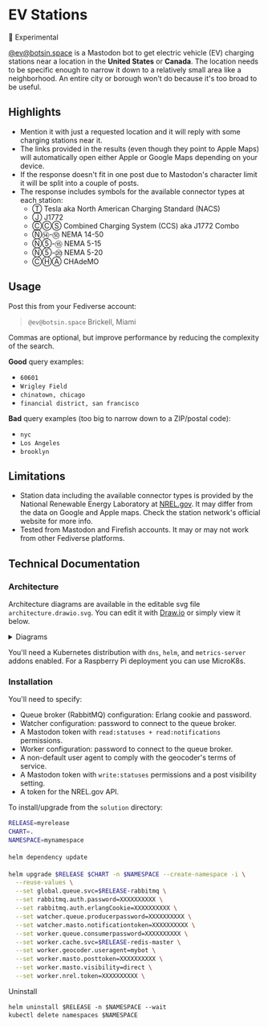 # EV Stations
🧪 Experimental

[@ev@botsin.space](https://botsin.space/@ev) is a Mastodon bot to get electric vehicle (EV) charging stations near a location in the **United States** or **Canada**. The location needs to be specific enough to narrow it down to a relatively small area like a neighborhood. An entire city or borough won't do because it's too broad to be useful.  

## Highlights
* Mention it with just a requested location and it will reply with some charging stations near it. 
* The links provided in the results (even though they point to Apple Maps) will automatically open either Apple or Google Maps depending on your device.
* If the response doesn't fit in one post due to Mastodon's character limit it will be split into a couple of posts.
* The response includes symbols for the available connector types at each station:
  * Ⓣ Tesla aka North American Charging Standard (NACS)
  * Ⓙ J1772
  * ⒸⒸⓈ Combined Charging System (CCS) aka J1772 Combo
  * Ⓝ⑭-㊿ NEMA 14-50
  * Ⓝ⑤-⑮ NEMA 5-15
  * Ⓝ⑤-⑳ NEMA 5-20
  * ⒸⒽⒶ CHAdeMO


## Usage

Post this from your Fediverse account:
> `@ev@botsin.space` Brickell, Miami

Commas are optional, but improve performance by reducing the complexity of the search.  

**Good** query examples:  
* `60601`
* `Wrigley Field` 
* `chinatown, chicago` 
* `financial district, san francisco` 

**Bad** query examples (too big to narrow down to a ZIP/postal code):
* `nyc` 
* `Los Angeles`
* `brooklyn` 

## Limitations
* Station data including the available connector types is provided by the National Renewable Energy Laboratory at [NREL.gov](https://www.nrel.gov). It may differ from the data on Google and Apple maps. Check the station network's official website for more info.
* Tested from Mastodon and Firefish accounts. It may or may not work from other Fediverse platforms.

## Technical Documentation

### Architecture
Architecture diagrams are available in the editable svg file `architecture.drawio.svg`. You can edit it with [Draw.io](https://www.drawio.com) or simply view it below.

<details>
  <summary>Diagrams</summary>
  
  ![Diagrams](architecture.drawio.svg)

</details>

<p></p>

You'll need a Kubernetes distribution with `dns`, `helm`, and `metrics-server` addons enabled. For a Raspberry Pi deployment you can use MicroK8s.

### Installation

You'll need to specify:
* Queue broker (RabbitMQ) configuration: Erlang cookie and password.
* Watcher configuration: password to connect to the queue broker.
* A Mastodon token with `read:statuses + read:notifications` permissions.
* Worker configuration: password to connect to the queue broker.
* A non-default user agent to comply with the geocoder's terms of service.
* A Mastodon token with `write:statuses` permissions and a post visibility setting.
* A token for the NREL.gov API.

To install/upgrade from the `solution` directory:
```sh
RELEASE=myrelease
CHART=.
NAMESPACE=mynamespace

helm dependency update

helm upgrade $RELEASE $CHART -n $NAMESPACE --create-namespace -i \
  --reuse-values \
  --set global.queue.svc=$RELEASE-rabbitmq \
  --set rabbitmq.auth.password=XXXXXXXXXX \
  --set rabbitmq.auth.erlangCookie=XXXXXXXXXX \
  --set watcher.queue.producerpassword=XXXXXXXXXX \
  --set watcher.masto.notificationtoken=XXXXXXXXXX \
  --set worker.queue.consumerpassword=XXXXXXXXXX \
  --set worker.cache.svc=$RELEASE-redis-master \
  --set worker.geocoder.useragent=mybot \
  --set worker.masto.posttoken=XXXXXXXXXX \
  --set worker.masto.visibility=direct \
  --set worker.nrel.token=XXXXXXXXXX \
```

Uninstall
```shell
helm uninstall $RELEASE -n $NAMESPACE --wait
kubectl delete namespaces $NAMESPACE
```
